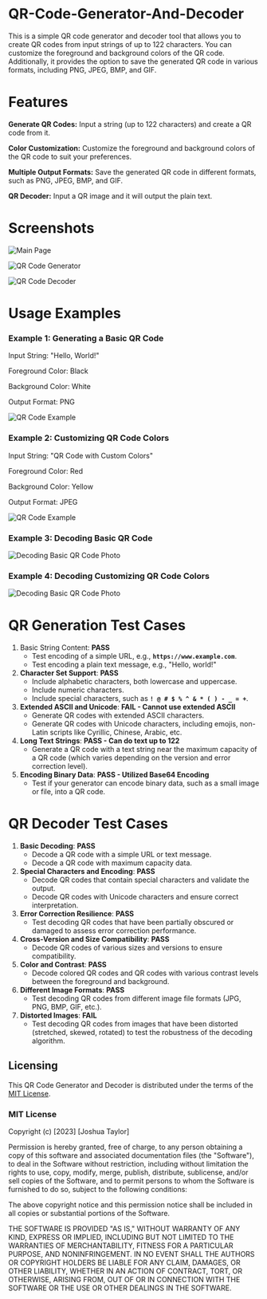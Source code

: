 # QR-Code-Generator-And-Decoder
This is a simple QR code generator and decoder tool that allows you to create QR codes from input strings of up to 122 characters. You can customize the foreground and background colors of the QR code. Additionally, it provides the option to save the generated QR code in various formats, including PNG, JPEG, BMP, and GIF.

# Features

**Generate QR Codes:** Input a string (up to 122 characters) and create a QR code from it.

**Color Customization:** Customize the foreground and background colors of the QR code to suit your preferences.

**Multiple Output Formats:** Save the generated QR code in different formats, such as PNG, JPEG, BMP, and GIF.

**QR Decoder:** Input a QR image and it will output the plain text.

# Screenshots

![Main Page](https://imgur.com/Wuqh7QX)

![QR Code Generator](https://imgur.com/GIZyWLN)

![QR Code Decoder](https://imgur.com/a/TtIXuJX)

# Usage Examples

### Example 1: Generating a Basic QR Code
Input String: "Hello, World!"

Foreground Color: Black

Background Color: White

Output Format: PNG

![QR Code Example](https://imgur.com/a/GcKUUAZ)

### Example 2: Customizing QR Code Colors

Input String: "QR Code with Custom Colors"

Foreground Color: Red

Background Color: Yellow

Output Format: JPEG

![QR Code Example](https://imgur.com/H5vUEot)

### Example 3: Decoding Basic QR Code
![Decoding Basic QR Code Photo](https://imgur.com/a/GcKUUAZ)

### Example 4: Decoding Customizing QR Code Colors
![Decoding Basic QR Code Photo](https://imgur.com/wmZwGY9)

# QR Generation Test Cases
1. Basic String Content: **PASS**
    - Test encoding of a simple URL, e.g., **`https://www.example.com`**.
    - Test encoding a plain text message, e.g., "Hello, world!"
2. **Character Set Support**: **PASS**
    - Include alphabetic characters, both lowercase and uppercase.
    - Include numeric characters.
    - Include special characters, such as **`! @ # $ % ^ & * ( ) - _ = +`**.
3. **Extended ASCII and Unicode**: **FAIL - Cannot use extended ASCII**
    - Generate QR codes with extended ASCII characters.
    - Generate QR codes with Unicode characters, including emojis, non-Latin scripts like Cyrillic, Chinese, Arabic, etc.
4. **Long Text Strings**: **PASS - Can do text up to 122**
    - Generate a QR code with a text string near the maximum capacity of a QR code (which varies depending on the version and error correction level).
5. **Encoding Binary Data**: **PASS - Utilized Base64 Encoding** 
    - Test if your generator can encode binary data, such as a small image or file, into a QR code.

# QR Decoder Test Cases


1. **Basic Decoding**: **PASS**
    - Decode a QR code with a simple URL or text message.
    - Decode a QR code with maximum capacity data.
2. **Special Characters and Encoding**: **PASS**
    - Decode QR codes that contain special characters and validate the output.
    - Decode QR codes with Unicode characters and ensure correct interpretation.
3. **Error Correction Resilience**: **PASS**
    - Test decoding QR codes that have been partially obscured or damaged to assess error correction performance.
4. **Cross-Version and Size Compatibility**: **PASS**
    - Decode QR codes of various sizes and versions to ensure compatibility.
5. **Color and Contrast**: **PASS**
    - Decode colored QR codes and QR codes with various contrast levels between the foreground and background.
6. **Different Image Formats**: **PASS**
    - Test decoding QR codes from different image file formats (JPG, PNG, BMP, GIF, etc.).
7. **Distorted Images**: **FAIL**
    - Test decoding QR codes from images that have been distorted (stretched, skewed, rotated) to test the robustness of the decoding algorithm.
  
## Licensing

This QR Code Generator and Decoder is distributed under the terms of the [MIT License](LICENSE). 

### MIT License

Copyright (c) [2023] [Joshua Taylor]

Permission is hereby granted, free of charge, to any person obtaining a copy
of this software and associated documentation files (the "Software"), to deal
in the Software without restriction, including without limitation the rights
to use, copy, modify, merge, publish, distribute, sublicense, and/or sell
copies of the Software, and to permit persons to whom the Software is
furnished to do so, subject to the following conditions:

The above copyright notice and this permission notice shall be included in all
copies or substantial portions of the Software.

THE SOFTWARE IS PROVIDED "AS IS," WITHOUT WARRANTY OF ANY KIND, EXPRESS OR
IMPLIED, INCLUDING BUT NOT LIMITED TO THE WARRANTIES OF MERCHANTABILITY,
FITNESS FOR A PARTICULAR PURPOSE, AND NONINFRINGEMENT. IN NO EVENT SHALL THE
AUTHORS OR COPYRIGHT HOLDERS BE LIABLE FOR ANY CLAIM, DAMAGES, OR OTHER
LIABILITY, WHETHER IN AN ACTION OF CONTRACT, TORT, OR OTHERWISE, ARISING FROM,
OUT OF OR IN CONNECTION WITH THE SOFTWARE OR THE USE OR OTHER DEALINGS IN THE
SOFTWARE.
